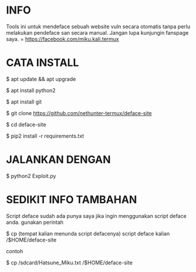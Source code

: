 # INFO

Tools ini untuk mendeface sebuah website vuln secara otomatis tanpa perlu melakukan pendeface san secara manual.
Jangan lupa kunjungin fanspage saya. = https://facebook.com/miku.kali.termux

# CATA INSTALL 

$ apt update && apt upgrade

$ apt install python2

$ apt install git

$ git clone https://github.com/nethunter-termux/deface-site

$ cd deface-site

$ pip2 install -r requirements.txt

# JALANKAN DENGAN

$ python2 Exploit.py

# SEDIKIT INFO TAMBAHAN

Script deface sudah ada punya saya jika ingin menggunakan script deface anda.
gunakan perintah

$ cp (tempat kalian menunda script defacenya) script deface kalian /$HOME/deface-site

contoh

$ cp /sdcard/Hatsune_Miku.txt /$HOME/deface-site
